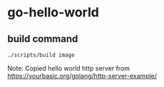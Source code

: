 # go-hello-world

## build command
```
./scripts/build image
```

Note: Copied hello world http server from https://yourbasic.org/golang/http-server-example/

